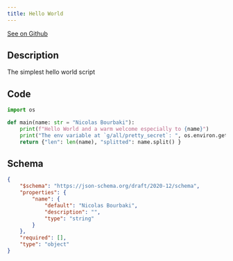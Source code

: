 ```yaml
---
title: Hello World
---
```


[See on Github](https://github.com/windmill-labs/windmill/blob/main/starter/scripts/u/bot/hello_world.py)

## Description

The simplest hello world script

## Code

```python
import os

def main(name: str = "Nicolas Bourbaki"):
	print(f"Hello World and a warm welcome especially to {name}")
	print("The env variable at `g/all/pretty_secret`: ", os.environ.get("G_ALL_PRETTY_SECRET"))
	return {"len": len(name), "splitted": name.split() }
```

## Schema

```json
{
    "$schema": "https://json-schema.org/draft/2020-12/schema",
    "properties": {
        "name": {
            "default": "Nicolas Bourbaki",
            "description": "",
            "type": "string"
        }
    },
    "required": [],
    "type": "object"
}
```

